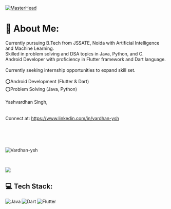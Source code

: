 [![MasterHead](https://lh3.googleusercontent.com/drive-viewer/AKGpiha2llYLdUbvAvoeWwmfiOxT4traHtAk0ga4IpL-3tLccv1tvRrDfBEQhKDNPCEe1rQEOIirjKjqEX3u-b7EAqMbwQfyl56y4iw=s2560)](https://rishavchanda.io)
# 💫 About Me:
Currently pursuing B.Tech from JSSATE, Noida with Artificial Intelligence and Machine Learning. <br>Skilled in problem solving and DSA topics in Java, Python, and C. <br>Android Developer with proficiency in Flutter framework and Dart language.<br><br>Currently seeking internship opportunities to expand skill set.<br><br>⭕Android Development (Flutter & Dart)<br>⭕Problem Solving (Java, Python)<br><br>Yashvardhan Singh,<br><br><br>Connect at: https://www.linkedin.com/in/vardhan-ysh<br><br><br>
<br><br>





<p align="left"> <img src="https://komarev.com/ghpvc/?username=Vardhan-ysh&label=Profile%20views&color=0e75b6&style=flat" alt="Vardhan-ysh" /> </p>
<br>

![](https://github-readme-stats.vercel.app/api/top-langs/?username=Vardhan-ysh&theme=gruvbox&hide_border=true&include_all_commits=false&count_private=false&layout=compact)


## 💻 Tech Stack:
![Java](https://img.shields.io/badge/java-%23ED8B00.svg?style=for-the-badge&logo=openjdk&logoColor=white) ![Dart](https://img.shields.io/badge/dart-%230175C2.svg?style=for-the-badge&logo=dart&logoColor=white) ![Flutter](https://img.shields.io/badge/Flutter-%2302569B.svg?style=for-the-badge&logo=Flutter&logoColor=white)

